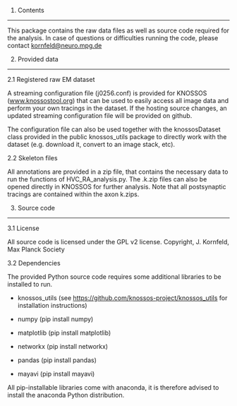 1. Contents
-------------------
This package contains the raw data files as well as source code required for
the analysis. In case of questions or difficulties running the code, please contact
kornfeld@neuro.mpg.de

2. Provided data
-------------------
2.1 Registered raw EM dataset

A streaming configuration file (j0256.conf) is provided for KNOSSOS (www.knossostool.org) that can be used
to easily access all image data and perform your own tracings in the dataset. If the hosting source
changes, an updated streaming configuration file will be provided on github.

The configuration file can also be used together with the knossosDataset class provided
in the public knossos_utils package to directly work with the dataset (e.g. download it, convert
to an image stack, etc).

2.2 Skeleton files

All annotations are provided in a zip file, that contains the necessary data to run the functions of HVC_RA_analysis.py.
The .k.zip files can also be opened directly in KNOSSOS for further analysis. Note that all postsynaptic tracings are contained within
the axon k.zips.

3. Source code
-------------------
3.1  License

All source code is licensed under the GPL v2 license. 
Copyright, J. Kornfeld, Max Planck Society

3.2 Dependencies

The provided Python source code requires some additional libraries to be installed to run.
* knossos_utils (see https://github.com/knossos-project/knossos_utils for installation
instructions)

* numpy (pip install numpy)
* matplotlib (pip install matplotlib)
* networkx (pip install networkx)
* pandas (pip install pandas)
* mayavi (pip install mayavi)

All pip-installable libraries come with anaconda, it is therefore advised to install the
anaconda Python distribution.
